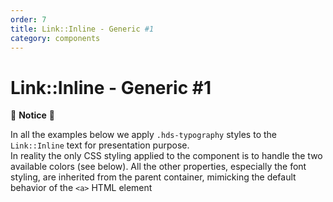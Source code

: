 ```yaml
---
order: 7
title: Link::Inline - Generic #1
category: components
---
```


<h1>Link::Inline - Generic #1</h1>

<section data-section="generic">
  <div class="dummy-banner dummy-banner--info">
    <p class="dummy-paragraph">👀 <strong>Notice</strong> 👀</p>
    <p class="dummy-paragraph">In all the examples below we apply
      <code class="dummy-code">.hds-typography</code>
      styles to the
      <code class="dummy-code">Link::Inline</code>
      text for presentation purpose.<br />
      In reality the only CSS styling applied to the component is to handle the two available colors (see below). All
      the other properties, especially the font styling, are inherited from the parent container, mimicking the default
      behavior of the
      <code class="dummy-code">&lt;a&gt;</code>
      HTML element</p>
  </div>
</section>
